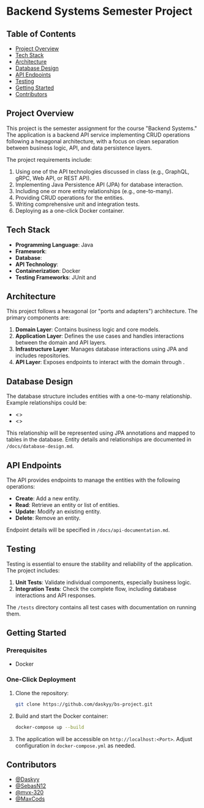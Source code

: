 # Backend Systems Semester Project

## Table of Contents
- [Project Overview](#project-overview)
- [Tech Stack](#tech-stack)
- [Architecture](#architecture)
- [Database Design](#database-design)
- [API Endpoints](#api-endpoints)
- [Testing](#testing)
- [Getting Started](#getting-started)
- [Contributors](#contributors)

## Project Overview
This project is the semester assignment for the course "Backend Systems." The application is a backend API service implementing CRUD operations following a hexagonal architecture, with a focus on clean separation between business logic, API, and data persistence layers.

The project requirements include:
1. Using one of the API technologies discussed in class (e.g., GraphQL, gRPC, Web API, or REST API).
2. Implementing Java Persistence API (JPA) for database interaction.
3. Including one or more entity relationships (e.g., one-to-many).
4. Providing CRUD operations for the entities.
5. Writing comprehensive unit and integration tests.
6. Deploying as a one-click Docker container.

## Tech Stack
- **Programming Language**: Java
- **Framework**: <Framework Choice>
- **Database**: <Database Choice>
- **API Technology**: <API Choice>
- **Containerization**: Docker
- **Testing Frameworks**: JUnit and <Framework Test Choice>

## Architecture
This project follows a hexagonal (or "ports and adapters") architecture. The primary components are:
1. **Domain Layer**: Contains business logic and core models.
2. **Application Layer**: Defines the use cases and handles interactions between the domain and API layers.
3. **Infrastructure Layer**: Manages database interactions using JPA and includes repositories.
4. **API Layer**: Exposes endpoints to interact with the domain through <API Choice>.

## Database Design
The database structure includes entities with a one-to-many relationship. Example relationships could be:
- <>
- <>

This relationship will be represented using JPA annotations and mapped to tables in the database. Entity details and relationships are documented in `/docs/database-design.md`.

## API Endpoints
The API provides endpoints to manage the entities with the following operations:
- **Create**: Add a new entity.
- **Read**: Retrieve an entity or list of entities.
- **Update**: Modify an existing entity.
- **Delete**: Remove an entity.

Endpoint details will be specified in `/docs/api-documentation.md`.

## Testing
Testing is essential to ensure the stability and reliability of the application. The project includes:
1. **Unit Tests**: Validate individual components, especially business logic.
2. **Integration Tests**: Check the complete flow, including database interactions and API responses.

The `/tests` directory contains all test cases with documentation on running them.

## Getting Started
### Prerequisites
- Docker

### One-Click Deployment
1. Clone the repository:
    ```bash
    git clone https://github.com/daskyy/bs-project.git
    ```
2. Build and start the Docker container:
    ```bash
    docker-compose up --build
    ```
3. The application will be accessible on `http://localhost:<Port>`. Adjust configuration in `docker-compose.yml` as needed.

## Contributors
- [@Daskyy](https://github.com/Daskyy)
- [@SebasN12](https://github.com/SebasN12)
- [@mvx-320](https://github.com/mvx-320)
- [@MaxCods](https://github.com/MaxCods)

